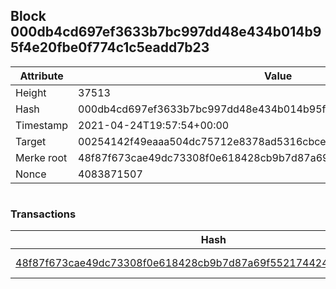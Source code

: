 ## Block 000db4cd697ef3633b7bc997dd48e434b014b95f4e20fbe0f774c1c5eadd7b23

Attribute | Value
--- | ---
Height | 37513
Hash | 000db4cd697ef3633b7bc997dd48e434b014b95f4e20fbe0f774c1c5eadd7b23
Timestamp | 2021-04-24T19:57:54+00:00
Target | 00254142f49eaaa504dc75712e8378ad5316cbcead634704b3734b6271167cc4
Merke root | 48f87f673cae49dc73308f0e618428cb9b7d87a69f5521744243b341064bb948
Nonce | 4083871507

```

```

### Transactions

Hash | Amount
--- | ---
[48f87f673cae49dc73308f0e618428cb9b7d87a69f5521744243b341064bb948](48f87f673cae49dc73308f0e618428cb9b7d87a69f5521744243b341064bb948.md) | 10.00000000 SKEPTI 
